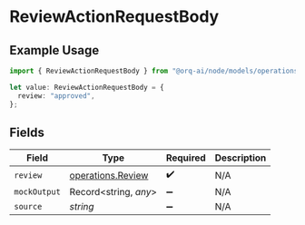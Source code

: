 # ReviewActionRequestBody

## Example Usage

```typescript
import { ReviewActionRequestBody } from "@orq-ai/node/models/operations";

let value: ReviewActionRequestBody = {
  review: "approved",
};
```

## Fields

| Field                                                  | Type                                                   | Required                                               | Description                                            |
| ------------------------------------------------------ | ------------------------------------------------------ | ------------------------------------------------------ | ------------------------------------------------------ |
| `review`                                               | [operations.Review](../../models/operations/review.md) | :heavy_check_mark:                                     | N/A                                                    |
| `mockOutput`                                           | Record<string, *any*>                                  | :heavy_minus_sign:                                     | N/A                                                    |
| `source`                                               | *string*                                               | :heavy_minus_sign:                                     | N/A                                                    |